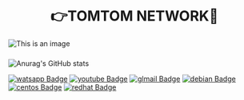 <h1 align="center"> 👉TOMTOM NETWORK👋 </h1>



![This is an image]([https://www.out4mind.com/wp-content/uploads/2015/03/19996-tux-against-windows-logo-1280x800-computer-wallpaper.jpg](https://ispmais.com/wp-content/uploads/2022/01/ispmais-logo-2048x638.png))


###
![Anurag's GitHub stats](https://github-readme-stats.vercel.app/api?username=tomtomnetwork&show_icons=true&theme=radical)


[![watsapp Badge](https://img.shields.io/badge/WhatsApp-25D366?style=for-the-badge&logo=whatsapp&logoColor=white&link=https://www.youtube.com/user/TreinaWeb)](https://api.whatsapp.com/send/?phone=5594992601696&text&type=phone_number&app_absent=0)
[![youtube Badge](https://img.shields.io/badge/YouTube-FF0000?style=for-the-badge&logo=youtube&logoColor=white&link=https://www.youtube.com)](https://www.youtube.com/user/TreinaWeb)
[![glmail Badge](https://img.shields.io/badge/Gmail-D14836?style=for-the-badge&logo=gmail&logoColor=white&link=https://gmail.com)](https://gmail.com)
[![debian Badge](https://img.shields.io/badge/Debian-A81D33?style=for-the-badge&logo=debian&logoColor=white&link=https://gmail.com)](https://debian.org)
[![centos Badge](https://img.shields.io/badge/Cent%20OS-262577?style=for-the-badge&logo=CentOS&logoColor=white&link=https://gmail.com)](https://centos.org)
[![redhat Badge](	https://img.shields.io/badge/Red%20Hat-EE0000?style=for-the-badge&logo=redhat&logoColor=white&link=https://gmail.com)](https://www.redhat.com/en)
